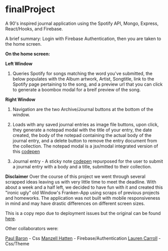 # finalProject

A 90's inspired journal application using the Spotify API, Mongo, Express, React/Hooks, and Firebase.

A brief summary: Login with Firebase Authentication, then you are taken to the home screen. 

**On the home screen:** 
    
   **Left Window**
1. Queries Spotify for songs matching the word you've submitted, the below populates with the Album artwork, Artist, Songtitle, link to the Spotify page pertaining to the song, and a preview url that you can click to generate a boombox modal for a breif preview of the song.

  **Right Window**
1. Navigation are the two Archive/Journal buttons at the bottom of the window.  
  
2. Loads with any saved journal entries as image file buttons, upon click, they generate a notepad modal with the title of your entry, the date created, the body of the notepad containing the actual body of the journal entry, and a delete button to remove the entry document from the collection. The notepad modal is a jsx/modal integrated version of this [codepen](https://codepen.io/sadcry/pen/WGqpKx)

3. Journal entry - A sticky note [codepen](https://codepen.io/edmondko/pen/udcHG) repurposed for the user to submit a journal entry with a body and a title, submitted to their collection.


**Disclaimer**
Over the course of this project we went through several scrapped ideas leaving us with very little time to meet the deadline. With about a week and a half left, we decided to have fun with it and created this "ironic ugly" old Window's Franken-App using scraps of previous projects and homeworks. The application was not built with mobile responsiveness in mind and may have drastic differences on different screen sizes.

This is a copy repo due to deployment issues but the original can be found [here](https://github.com/cptaylor38/finalProject).

Other collaborators were: 
  
[Paul Baron](https://github.com/pbaron90) - Css
[Manzell Hatten](https://github.com/manhatten331) - Firebase/Authentication
[Lauren Carroll](https://github.com/ashlaurencarroll) - Css/Theme


